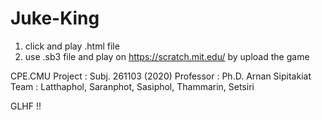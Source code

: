 # Juke-King
1. click and play .html file 
2. use .sb3 file and play on https://scratch.mit.edu/ by upload the game

CPE.CMU 
Project : Subj. 261103 (2020)
Professor :  Ph.D. Arnan Sipitakiat
Team : Latthaphol, Saranphot, Sasiphol, Thammarin, Setsiri

GLHF !!
